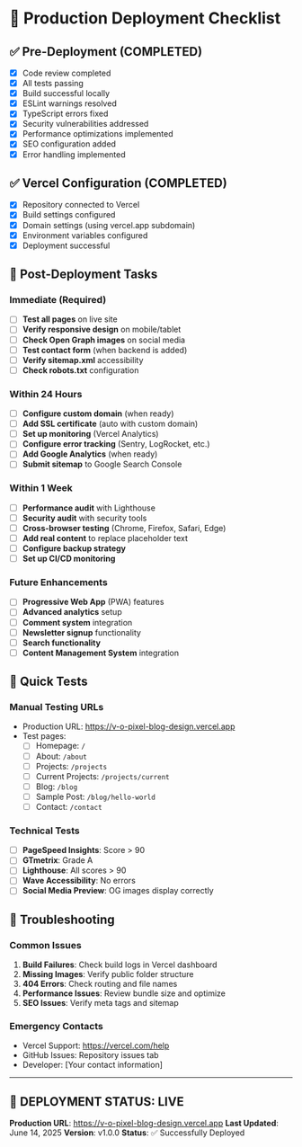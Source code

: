 # 🚀 Production Deployment Checklist

## ✅ Pre-Deployment (COMPLETED)
- [x] Code review completed
- [x] All tests passing
- [x] Build successful locally
- [x] ESLint warnings resolved
- [x] TypeScript errors fixed
- [x] Security vulnerabilities addressed
- [x] Performance optimizations implemented
- [x] SEO configuration added
- [x] Error handling implemented

## ✅ Vercel Configuration (COMPLETED)
- [x] Repository connected to Vercel
- [x] Build settings configured
- [x] Domain settings (using vercel.app subdomain)
- [x] Environment variables configured
- [x] Deployment successful

## 🎯 Post-Deployment Tasks

### **Immediate (Required)**
- [ ] **Test all pages** on live site
- [ ] **Verify responsive design** on mobile/tablet
- [ ] **Check Open Graph images** on social media
- [ ] **Test contact form** (when backend is added)
- [ ] **Verify sitemap.xml** accessibility
- [ ] **Check robots.txt** configuration

### **Within 24 Hours**
- [ ] **Configure custom domain** (when ready)
- [ ] **Add SSL certificate** (auto with custom domain)
- [ ] **Set up monitoring** (Vercel Analytics)
- [ ] **Configure error tracking** (Sentry, LogRocket, etc.)
- [ ] **Add Google Analytics** (when ready)
- [ ] **Submit sitemap** to Google Search Console

### **Within 1 Week**
- [ ] **Performance audit** with Lighthouse
- [ ] **Security audit** with security tools
- [ ] **Cross-browser testing** (Chrome, Firefox, Safari, Edge)
- [ ] **Add real content** to replace placeholder text
- [ ] **Configure backup strategy**
- [ ] **Set up CI/CD monitoring**

### **Future Enhancements**
- [ ] **Progressive Web App** (PWA) features
- [ ] **Advanced analytics** setup
- [ ] **Comment system** integration
- [ ] **Newsletter signup** functionality
- [ ] **Search functionality**
- [ ] **Content Management System** integration

## 🔧 Quick Tests

### **Manual Testing URLs**
- Production URL: https://v-o-pixel-blog-design.vercel.app
- Test pages:
  - [ ] Homepage: `/`
  - [ ] About: `/about`
  - [ ] Projects: `/projects`
  - [ ] Current Projects: `/projects/current`
  - [ ] Blog: `/blog`
  - [ ] Sample Post: `/blog/hello-world`
  - [ ] Contact: `/contact`

### **Technical Tests**
- [ ] **PageSpeed Insights**: Score > 90
- [ ] **GTmetrix**: Grade A
- [ ] **Lighthouse**: All scores > 90
- [ ] **Wave Accessibility**: No errors
- [ ] **Social Media Preview**: OG images display correctly

## 🚨 Troubleshooting

### **Common Issues**
1. **Build Failures**: Check build logs in Vercel dashboard
2. **Missing Images**: Verify public folder structure
3. **404 Errors**: Check routing and file names
4. **Performance Issues**: Review bundle size and optimize
5. **SEO Issues**: Verify meta tags and sitemap

### **Emergency Contacts**
- Vercel Support: https://vercel.com/help
- GitHub Issues: Repository issues tab
- Developer: [Your contact information]

---

## 🎉 **DEPLOYMENT STATUS: LIVE**
**Production URL**: https://v-o-pixel-blog-design.vercel.app
**Last Updated**: June 14, 2025
**Version**: v1.0.0
**Status**: ✅ Successfully Deployed
